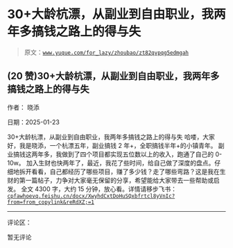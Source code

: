# 30+大龄杭漂，从副业到自由职业，我两年多搞钱之路上的得与失

> 原文：[`www.yuque.com/for_lazy/zhoubao/zt82qvpqg5edmgah`](https://www.yuque.com/for_lazy/zhoubao/zt82qvpqg5edmgah)

## (20 赞)30+大龄杭漂，从副业到自由职业，我两年多搞钱之路上的得与失

作者： 晓添

日期：2025-01-23

30+大龄杭漂，从副业到自由职业，我两年多搞钱之路上的得与失 哈喽，大家好，我是晓添，一个杭漂五年，副业搞钱 2 年+，全职搞钱半年+的小镇青年。
副业搞钱这两年多，我做到了四个项目都实现五位数以上的收入，跑通了自己的 0-10w。
加入生财也快两年了，最近，我花了些时间，给自己做了深度的盘点。仔细地拆开看看，自己都经历了哪些项目，赚了多少钱？走了哪些弯路？这是我在生财的第一篇帖子，力争对大家毫无保留的分享，希望能给大家带去一些帮助或启发。
全文 4300 字，大约 15 分钟，放心看。详情请移步飞书： [`cpfawhoevq.feishu.cn/docx/XwyhdCxtDoHuSQxbfrtcl8yVnIc?from=from_copylink&reRdXZ;=1`](https://cpfawhoevq.feishu.cn/docx/XwyhdCxtDoHuSQxbfrtcl8yVnIc?from=from_copylink&reRdXZ;=1)

* * *

评论区：

暂无评论